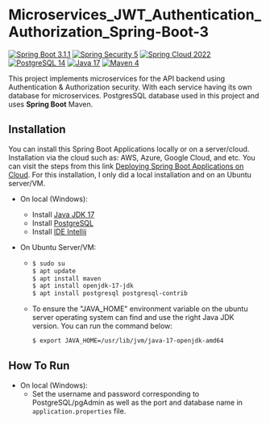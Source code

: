 # Microservices_JWT_Authentication_Authorization_Spring-Boot-3

[![Spring Boot 3.1.1](https://img.shields.io/badge/Spring%20Boot-3.1.1-green.svg?logo=spring-boot)](https://spring.io/blog/2023/06/22/spring-boot-3-1-1-available-now)
[![Spring Security 5](https://img.shields.io/badge/Spring%20Security-5-green.svg?logo=spring)](https://docs.spring.io/spring-security/reference/index.html)
[![Spring Cloud 2022](https://img.shields.io/badge/Spring%20Cloud-v2022.0.3-green.svg?logo=spring)](https://docs.spring.io/spring-security/reference/index.html)
[![PostgreSQL 14](https://img.shields.io/badge/PostgreSQL-v14-blue.svg?logo=postgresql)](https://www.postgresql.org/)
[![Java 17](https://img.shields.io/badge/Java-17-blue.svg)](https://www.oracle.com/java/technologies/javase/jdk17-archive-downloads.html)
[![Maven 4](https://img.shields.io/badge/Maven-4.0-orange.svg?logo=maven)](https://www.oracle.com/java/technologies/javase/jdk17-archive-downloads.html)

This project implements microservices for the API backend using Authentication & Authorization security. With each service having its own database for microservices. PostgresSQL database used in this project and uses **Spring Boot** Maven. 

## Installation
You can install this Spring Boot Applications locally or on a server/cloud. Installation via the cloud such as: AWS, Azure, Google Cloud, and etc. You can visit the steps from this link [Deploying Spring Boot Applications on Cloud](https://docs.spring.io/spring-boot/docs/current/reference/html/deployment.html#deployment.cloud). For this installation, I only did a local installation and on an Ubuntu server/VM.

- On local (Windows):
  - Install [Java JDK 17](https://www.oracle.com/java/technologies/javase/jdk17-archive-downloads.html)
  - Install [PostgreSQL](https://www.postgresql.org/download/windows/)
  - Install [IDE Intellij](https://www.jetbrains.com/idea/download/?section=windows)
    
- On Ubuntu Server/VM:
  - ```bash
    $ sudo su
    $ apt update
    $ apt install maven
    $ apt install openjdk-17-jdk
    $ apt install postgresql postgresql-contrib
    ```
  - To ensure the "JAVA_HOME" environment variable on the ubuntu server operating system can find and use the right Java JDK version. You can run the command below:
     ```bash
     $ export JAVA_HOME=/usr/lib/jvm/java-17-openjdk-amd64
     ```

## How To Run
- On local (Windows):
  - Set the username and password corresponding to PostgreSQL/pgAdmin as well as the port and database name in 
    `application.properties` file.
